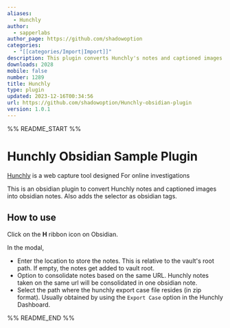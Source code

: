 ```yaml
---
aliases:
  - Hunchly
author:
  - sapperlabs
author_page: https://github.com/shadowoption
categories:
  - "[[categories/Import|Import]]"
description: This plugin converts Hunchly's notes and captioned images into obsidian notes. Also adds selectors from hunchly as obsidian tags.
downloads: 2028
mobile: false
number: 1289
title: Hunchly
type: plugin
updated: 2023-12-16T00:34:56
url: https://github.com/shadowoption/Hunchly-obsidian-plugin
version: 1.0.1
---
```


%% README_START %%

# Hunchly Obsidian Sample Plugin

[Hunchly](https://www.hunch.ly) is a web capture tool designed For online investigations

This is an obsidian plugin to convert Hunchly notes and captioned images into obsidian notes. Also adds the selector as obsidian tags.

## How to use

Click on the **H** ribbon icon on Obsidian.

In the modal,
- Enter the location to store the notes.  This is relative to the vault's root path.  If empty, the notes get added to vault root.
- Option to consolidate notes based on the same URL.  Hunchly notes taken on the same url will be consolidated in one obsidian note.
- Select the path where the hunchly export case file resides (in zip format).  Usually obtained by using the `Export Case` option in the Hunchly Dashboard.


%% README_END %%